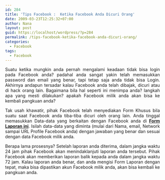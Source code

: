 ```yaml
---
id: 284
title: 'Tips Facebook :  Ketika Facebook Anda Dicuri Orang'
date: 2009-03-23T12:25:32+07:00
author: Nana
layout: post
guid: https://localhost/wordpress/?p=284
permalink: /tips-facebook-ketika-facebook-anda-dicuri-orang/
categories:
  - Facebook
tags:
  - Facebook
---
```

<div style="text-align: justify;">
  <p style="text-align: justify;">
    Suatu ketika mungkin anda pernah mengalami keadaan tidak bisa login pada Facebook anda? padahal anda sangat yakin telah memasukkan password dan email yang benar, tapi tetap saja anda tidak bisa Login. Akhirnya andapun tersadar kalau Facebook anda telah dibajak, dicuri atau di hack orang lain. Bagaimana bila hal seperti ini menimpa anda? langkah apa yang mesti dilakukan? apakah Facebook milik anda akan bisa ke kembali pangkuan anda?
  </p></p>
</div>

<div style="text-align: justify;">
  <p>
    Tak usah khawatir, pihak Facebook telah menyediakan Form Khusus bila suatu saat Facebook anda tiba-tiba dicuri oleh orang lain. Anda tinggal memasukkan Data-data yang berkaitan dengan Facebook anda di <strong><a href="https://www.facebook.com/help/contact.php?show_form=account_compromised" target="_blank" title="Facebook Form" rel="nofollow noopener">Form Laporan ini</a></strong>. Isilah data-data yang diminta (mulai dari Nama, email, Network sampai URL Profile Facebook anda) dengan jawaban yang benar dan sesuai dengan data Facebook milik anda.
  </p></p>
</div>

<div style="text-align: justify;">
  <p style="text-align: justify;">
    Berapa lama prosesnya? Setelah laporan anda diterima, dalam jangka waktu 24 jam pihak Facebook akan menindaklanjuti laporan anda tersebut. Pihak Facebook akan memberikan laporan balik kepada anda dalam jangka waktu 72 jam. Kalau laporan anda benar, dan anda mengisi Form Laporan dengan tepat, maka bisa dipastikan akun Facebook milik anda, akan bisa kembali ke pangkuan anda.
  </p></p>
</div>